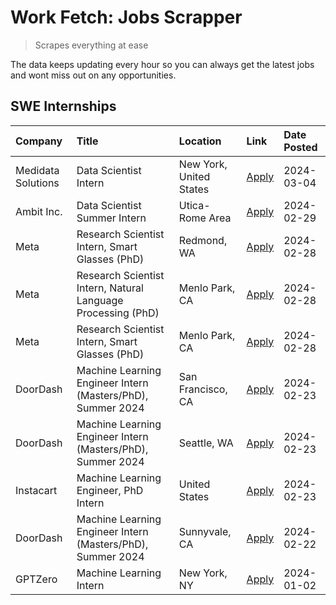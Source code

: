 # Work Fetch: Jobs Scrapper
> Scrapes everything at ease

The data keeps updating every hour so you can always get the latest jobs and wont miss out on any opportunities.

## SWE Internships
<!--START_SECTION:workfetch-->
| Company            | Title                                                        | Location                | Link                                                                                                                                                                                                                                                                     | Date Posted   |
|:-------------------|:-------------------------------------------------------------|:------------------------|:-------------------------------------------------------------------------------------------------------------------------------------------------------------------------------------------------------------------------------------------------------------------------|:--------------|
| Medidata Solutions | Data Scientist Intern                                        | New York, United States | [Apply](https://www.linkedin.com/jobs/view/data-scientist-intern-at-medidata-solutions-3810253704?refId=68GgbCgbXnBm4tEYqJChQQ%3D%3D&trackingId=cdw%2BOlw%2FRmBQIT2rjdQa7g%3D%3D&position=12&pageNum=0&trk=public_jobs_jserp-result_search-card)                         | 2024-03-04    |
| Ambit Inc.         | Data Scientist Summer Intern                                 | Utica-Rome Area         | [Apply](https://www.linkedin.com/jobs/view/data-scientist-summer-intern-at-ambit-inc-3843121918?refId=68GgbCgbXnBm4tEYqJChQQ%3D%3D&trackingId=z%2Fs2TNLLCrEmz3k9Ka4MIA%3D%3D&position=6&pageNum=0&trk=public_jobs_jserp-result_search-card)                              | 2024-02-29    |
| Meta               | Research Scientist Intern, Smart Glasses (PhD)               | Redmond, WA             | [Apply](https://www.linkedin.com/jobs/view/research-scientist-intern-smart-glasses-phd-at-meta-3811304794?refId=68GgbCgbXnBm4tEYqJChQQ%3D%3D&trackingId=2zmeawFdM1PRAfGUqVWFVA%3D%3D&position=10&pageNum=0&trk=public_jobs_jserp-result_search-card)                     | 2024-02-28    |
| Meta               | Research Scientist Intern, Natural Language Processing (PhD) | Menlo Park, CA          | [Apply](https://www.linkedin.com/jobs/view/research-scientist-intern-natural-language-processing-phd-at-meta-3811306149?refId=68GgbCgbXnBm4tEYqJChQQ%3D%3D&trackingId=DRouYpkLm%2Fhzyzf6lfRtyQ%3D%3D&position=13&pageNum=0&trk=public_jobs_jserp-result_search-card)     | 2024-02-28    |
| Meta               | Research Scientist Intern, Smart Glasses (PhD)               | Menlo Park, CA          | [Apply](https://www.linkedin.com/jobs/view/research-scientist-intern-smart-glasses-phd-at-meta-3811308332?refId=68GgbCgbXnBm4tEYqJChQQ%3D%3D&trackingId=k0dAMFIN8AN7s%2BEyuCbRNw%3D%3D&position=14&pageNum=0&trk=public_jobs_jserp-result_search-card)                   | 2024-02-28    |
| DoorDash           | Machine Learning Engineer Intern (Masters/PhD), Summer 2024  | San Francisco, CA       | [Apply](https://www.linkedin.com/jobs/view/machine-learning-engineer-intern-masters-phd-summer-2024-at-doordash-3736457737?refId=68GgbCgbXnBm4tEYqJChQQ%3D%3D&trackingId=YqumL6SR0d69k5Pb6a8H3A%3D%3D&position=3&pageNum=0&trk=public_jobs_jserp-result_search-card)     | 2024-02-23    |
| DoorDash           | Machine Learning Engineer Intern (Masters/PhD), Summer 2024  | Seattle, WA             | [Apply](https://www.linkedin.com/jobs/view/machine-learning-engineer-intern-masters-phd-summer-2024-at-doordash-3736455966?refId=68GgbCgbXnBm4tEYqJChQQ%3D%3D&trackingId=ZmZguGtA%2BhRR38PeR4VZ%2FA%3D%3D&position=4&pageNum=0&trk=public_jobs_jserp-result_search-card) | 2024-02-23    |
| Instacart          | Machine Learning Engineer, PhD Intern                        | United States           | [Apply](https://www.linkedin.com/jobs/view/machine-learning-engineer-phd-intern-at-instacart-3815634369?refId=68GgbCgbXnBm4tEYqJChQQ%3D%3D&trackingId=AlgGt%2Fi95UsXb9zPqv3jZg%3D%3D&position=5&pageNum=0&trk=public_jobs_jserp-result_search-card)                      | 2024-02-23    |
| DoorDash           | Machine Learning Engineer Intern (Masters/PhD), Summer 2024  | Sunnyvale, CA           | [Apply](https://www.linkedin.com/jobs/view/machine-learning-engineer-intern-masters-phd-summer-2024-at-doordash-3736454973?refId=68GgbCgbXnBm4tEYqJChQQ%3D%3D&trackingId=bN%2B8SP7beGhInx6DHA4%2FSA%3D%3D&position=2&pageNum=0&trk=public_jobs_jserp-result_search-card) | 2024-02-22    |
| GPTZero            | Machine Learning Intern                                      | New York, NY            | [Apply](https://www.linkedin.com/jobs/view/machine-learning-intern-at-gptzero-3796844451?refId=68GgbCgbXnBm4tEYqJChQQ%3D%3D&trackingId=h3Pkftr6MCajrpwB7OOIqA%3D%3D&position=11&pageNum=0&trk=public_jobs_jserp-result_search-card)                                      | 2024-01-02    |
<!--END_SECTION:workfetch-->

